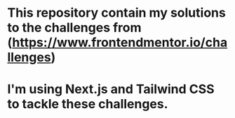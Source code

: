 # This repository contain my solutions to the challenges from (https://www.frontendmentor.io/challenges)
# I'm using Next.js and Tailwind CSS to tackle these challenges.
